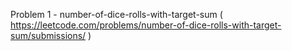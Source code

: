Problem 1 - number-of-dice-rolls-with-target-sum ( https://leetcode.com/problems/number-of-dice-rolls-with-target-sum/submissions/ )